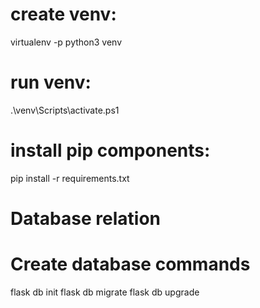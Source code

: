 # create venv:
virtualenv -p python3 venv

# run venv:
.\venv\Scripts\activate.ps1

# install pip components:
pip install -r requirements.txt

# Database relation


# Create database commands
flask db init
flask db migrate
flask db upgrade